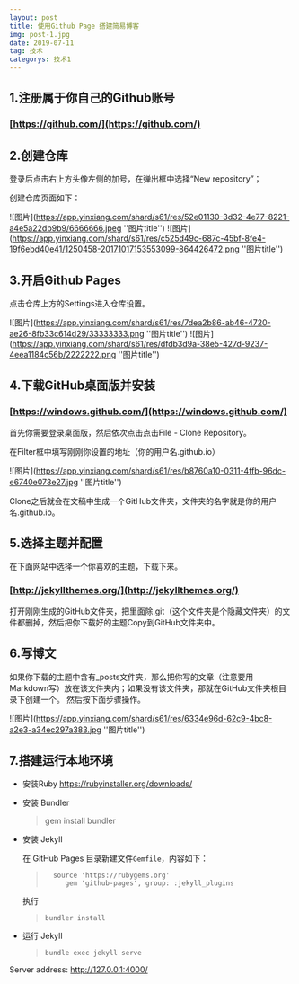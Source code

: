 ```yaml
---
layout: post
title: 使用Github Page 搭建简易博客
img: post-1.jpg
date: 2019-07-11
tag: 技术
categorys: 技术1
---
```

## **1.注册属于你自己的Github账号**
### [https://github.com/](https://github.com/)

 

## **2.创建仓库**
登录后点击右上方头像左侧的加号，在弹出框中选择“New repository”；

创建仓库页面如下：

![图片](https://app.yinxiang.com/shard/s61/res/52e01130-3d32-4e77-8221-a4e5a22db9b9/6666666.jpeg ''图片title'')
![图片](https://app.yinxiang.com/shard/s61/res/c525d49c-687c-45bf-8fe4-19f6ebd40e41/1250458-20171017153553099-864426472.png ''图片title'')

## **3.开启Github Pages**

点击仓库上方的Settings进入仓库设置。

![图片](https://app.yinxiang.com/shard/s61/res/7dea2b86-ab46-4720-ae26-8fb33c614d29/33333333.png ''图片title'')
![图片](https://app.yinxiang.com/shard/s61/res/dfdb3d9a-38e5-427d-9237-4eea1184c56b/2222222.png ''图片title'')

## **4.下载GitHub桌面版并安装**
### [https://windows.github.com/](https://windows.github.com/)

首先你需要登录桌面版，然后依次点击点击File - Clone Repository。

在Filter框中填写刚刚你设置的地址（你的用户名.github.io）


![图片](https://app.yinxiang.com/shard/s61/res/b8760a10-0311-4ffb-96dc-e6740e073e27.jpg ''图片title'')

Clone之后就会在文稿中生成一个GitHub文件夹，文件夹的名字就是你的用户名.github.io。

## **5.选择主题并配置**

在下面网站中选择一个你喜欢的主题，下载下来。


### [http://jekyllthemes.org/](http://jekyllthemes.org/)

打开刚刚生成的GitHub文件夹，把里面除.git（这个文件夹是个隐藏文件夹）的文件都删掉，然后把你下载好的主题Copy到GitHub文件夹中。

## **6.写博文**
如果你下载的主题中含有_posts文件夹，那么把你写的文章（注意要用Markdown写）放在该文件夹内；如果没有该文件夹，那就在GitHub文件夹根目录下创建一个。
然后按下面步骤操作。

![图片](https://app.yinxiang.com/shard/s61/res/6334e96d-62c9-4bc8-a2e3-a34ec297a383.jpg ''图片title'')

## **7.搭建运行本地环境**
- 安装Ruby 
  https://rubyinstaller.org/downloads/

- 安装 Bundler 

  > gem install bundler

- 安装 Jekyll

    在 GitHub Pages 目录新建文件`Gemfile`，内容如下：

  > ```
  >   source 'https://rubygems.org'
  >      gem 'github-pages', group: :jekyll_plugins
  > ```

    执行

  > ```
  > bundler install
  > ```

- 运行 Jekyll

  > ```
  > bundle exec jekyll serve
  > ```



Server address: http://127.0.0.1:4000/




